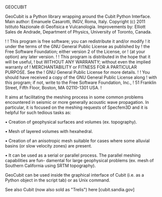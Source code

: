 GEOCUBIT

GeoCubit is a Python library wrapping around the Cubit Python Interface.
Main author: Emanuele Casarotti, INGV, Roma, Italy.
Copyright (c) 2011 Istituto Nazionale di Geofisica e Vulcanologia.
Improvements by: Elliott Sales de Andrade, Department of Physics, University of Toronto, Canada.

!
! This program is free software; you can redistribute it and/or modify
! it under the terms of the GNU General Public License as published by
! the Free Software Foundation; either version 2 of the License, or
! (at your option) any later version.
!
! This program is distributed in the hope that it will be useful,
! but WITHOUT ANY WARRANTY; without even the implied warranty of
! MERCHANTABILITY or FITNESS FOR A PARTICULAR PURPOSE.  See the
! GNU General Public License for more details.
!
! You should have received a copy of the GNU General Public License along
! with this program; if not, write to the Free Software Foundation, Inc.,
! 51 Franklin Street, Fifth Floor, Boston, MA 02110-1301 USA.
! 

It aims at facilitating the meshing process in some common problems encountered in seismic or more generally acoustic wave propagation.
In particular, it is focused on the meshing requests of Specfem3D and it is helpful for such tedious tasks as:

• Creation of geophysical surfaces and volumes (ex. topography).

• Mesh of layered volumes with hexahedral.

• Creation of an anisotropic mesh suitable for cases where some alluvial basins (or slow velocity zones) are present.

• It can be used as a serial or parallel process. The parallel meshing capabilities are fun- damental for large geophysical problems (ex. mesh of Southern California using SRTM topography).

GeoCubit can be used inside the graphical interface of Cubit (i.e. as a Python object in the script tab) or as Unix command.

See also Cubit (now also sold as "Trelis") here [cubit.sandia.gov]

